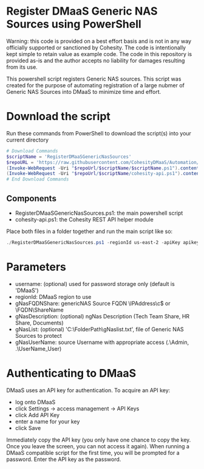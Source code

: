 # Register DMaaS Generic NAS Sources using PowerShell
Warning: this code is provided on a best effort basis and is not in any way officially supported or sanctioned by Cohesity. The code is intentionally kept simple to retain value as example code. The code in this repository is provided as-is and the author accepts no liability for damages resulting from its use.

This powershell script registers Generic NAS sources. This script was created for the purpose of automating registration of a large nubmer of Generic NAS Sources into DMaaS to minimize time and effort. 

# Download the script
Run these commands from PowerShell to download the script(s) into your current directory

```powershell
# Download Commands
$scriptName = 'RegisterDMaaSGenericNasSources' 
$repoURL = 'https://raw.githubusercontent.com/CohesityDMaaS/Automation/main'
(Invoke-WebRequest -Uri "$repoUrl/$scriptName/$scriptName.ps1").content | Out-File "$scriptName.ps1"; (Get-Content "$scriptName.ps1") | Set-Content "$scriptName.ps1"
(Invoke-WebRequest -Uri "$repoUrl/$scriptName/cohesity-api.ps1").content | Out-File cohesity-api.ps1; (Get-Content cohesity-api.ps1) | Set-Content cohesity-api.ps1
# End Download Commands
```

## Components
* RegisterDMaaSGenericNasSources.ps1: the main powershell script
* cohesity-api.ps1: the Cohesity REST API helper module

Place both files in a folder together and run the main script like so:

```powershell
./RegisterDMaaSGenericNasSources.ps1 -regionId us-east-2 -apiKey apikeyvalue -saasConn saasConnectorName -gNasUserName SMBUserName
```

# Parameters
- username: (optional) used for password storage only (default is 'DMaaS')
- regionId: DMaaS region to use
- gNasFQDNShare: genericNAS Source FQDN \\IPAddress\c$ or \\FQDN\ShareName
- gNasDescription: (optional) ngNas Description (Tech Team Share, HR Share, Documents)
- gNasList: (optional) 'C:\FolderPath\gNaslist.txt', file of Generic NAS Sources to protect
- gNasUserName: source Username with appropriate access (.\Admin, .\UserName_User)

# Authenticating to DMaaS

DMaaS uses an API key for authentication. To acquire an API key:

- log onto DMaaS
- click Settings -> access management -> API Keys
- click Add API Key
- enter a name for your key
- click Save

Immediately copy the API key (you only have one chance to copy the key. Once you leave the screen, you can not access it again). When running a DMaaS compatible script for the first time, you will be prompted for a password. Enter the API key as the password.
 